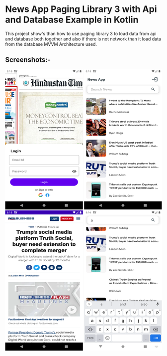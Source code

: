 # News App Paging Library 3 with Api and Database Example in Kotlin

This project show's than how to use paging library 3 to load data from api and database both together and also if there is not network than it load data from the database MVVM Architecture used.

## Screenshots:-

<img src="Screenshot/Screenshot_1659883512.png" width="250" height="450" /> <img src="Screenshot/Screenshot_1659883530.png" width="250" height="450" />
<img src="Screenshot/Screenshot_1659883551.png" width="250" height="450" /> <img src="Screenshot/Screenshot_1659883566.png" width="250" height="450" />

